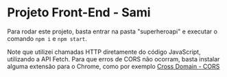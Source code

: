 # Projeto Front-End - Sami

Para rodar este projeto, basta entrar na pasta "superheroapi" e executar o comando `npm i` e `npm start`.

Note que utilizei chamadas HTTP diretamente do código JavaScript, utilizando a API Fetch. Para que erros de CORS não ocorram, basta instalar alguma extensão para o Chrome, como por exemplo [Cross Domain - CORS](https://chrome.google.com/webstore/detail/cross-domain-cors/mjhpgnbimicffchbodmgfnemoghjakai)
